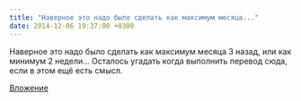 ```yaml
---
title: "Наверное это надо было сделать как максимум месяца..."
date: 2014-12-06 19:37:00 +0300
---
```


Наверное это надо было сделать как максимум месяца 3 назад, или как минимум 2 недели...  Осталось угадать когда выполнить перевод сюда, если в этом ещё есть смысл.

[Вложение](/assets/vk_photos/3/_9cA45yFDVc.jpg)
